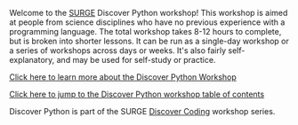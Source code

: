 Welcome to the [SURGE](https://surgeinnovation.ca) Discover Python workshop! This workshop is aimed at people from science disciplines who have no previous experience with a programming language. The total workshop takes 8-12 hours to complete, but is broken into shorter lessons. It can be run as a single-day workshop or a series of workshops across days or weeks. It's also fairly self-explanatory, and may be used for self-study or practice.

[Click here to learn more about the Discover Python Workshop](https://surge-dalhousie.github.io/discover-python/introduction)

[Click here to jump to the Discover Python workshop table of contents](https://surge-dalhousie.github.io/discover-python/toc)

Discover Python is part of the SURGE [Discover Coding](https://surge-dalhousie.github.io/discover-coding/) workshop series.
